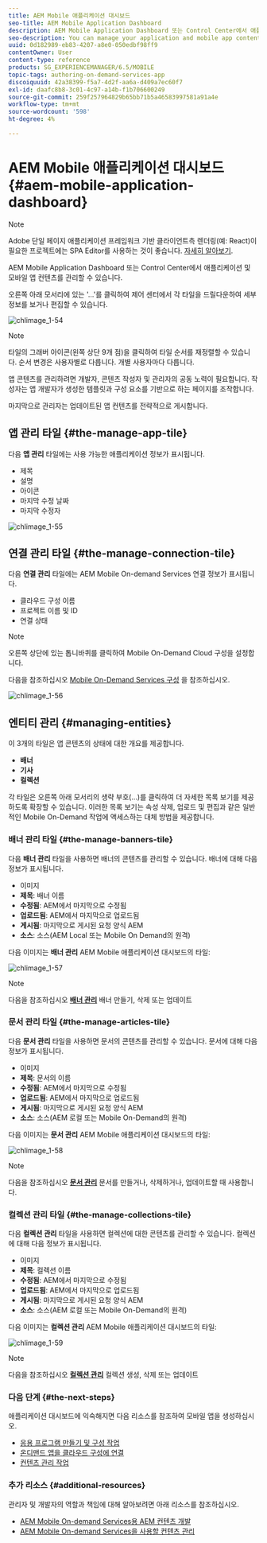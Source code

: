 ```yaml
---
title: AEM Mobile 애플리케이션 대시보드
seo-title: AEM Mobile Application Dashboard
description: AEM Mobile Application Dashboard 또는 Control Center에서 애플리케이션 및 모바일 앱 컨텐츠를 관리할 수 있습니다. 자세한 내용은 이 페이지를 참조하십시오.
seo-description: You can manage your application and mobile app content from AEM Mobile Application Dashboard or the Control Center. Follow this page to learn more.
uuid: 0d182989-eb83-4207-a8e0-050edbf98ff9
contentOwner: User
content-type: reference
products: SG_EXPERIENCEMANAGER/6.5/MOBILE
topic-tags: authoring-on-demand-services-app
discoiquuid: 42a38399-f5a7-4d2f-aa6a-d409a7ec60f7
exl-id: daafc8b8-3c01-4c97-a14b-f1b706600249
source-git-commit: 259f257964829b65bb71b5a46583997581a91a4e
workflow-type: tm+mt
source-wordcount: '598'
ht-degree: 4%

---
```


# AEM Mobile 애플리케이션 대시보드 {#aem-mobile-application-dashboard}

>[!NOTE]
>
>Adobe 단일 페이지 애플리케이션 프레임워크 기반 클라이언트측 렌더링(예: React)이 필요한 프로젝트에는 SPA Editor를 사용하는 것이 좋습니다. [자세히 알아보기](/help/sites-developing/spa-overview.md).

AEM Mobile Application Dashboard 또는 Control Center에서 애플리케이션 및 모바일 앱 컨텐츠를 관리할 수 있습니다.

오른쪽 아래 모서리에 있는 &#39;...&#39;를 클릭하여 제어 센터에서 각 타일을 드릴다운하여 세부 정보를 보거나 편집할 수 있습니다.

![chlimage_1-54](assets/chlimage_1-54.png)

>[!NOTE]
>
>타일의 그래버 아이콘(왼쪽 상단 9개 점)을 클릭하여 타일 순서를 재정렬할 수 있습니다. 순서 변경은 사용자별로 다릅니다. 개별 사용자마다 다릅니다.

앱 콘텐츠를 관리하려면 개발자, 콘텐츠 작성자 및 관리자의 공동 노력이 필요합니다. 작성자는 앱 개발자가 생성한 템플릿과 구성 요소를 기반으로 하는 페이지를 조작합니다.

마지막으로 관리자는 업데이트된 앱 컨텐츠를 전략적으로 게시합니다.

## 앱 관리 타일 {#the-manage-app-tile}

다음 **앱 관리** 타일에는 사용 가능한 애플리케이션 정보가 표시됩니다.

* 제목
* 설명
* 아이콘
* 마지막 수정 날짜
* 마지막 수정자

![chlimage_1-55](assets/chlimage_1-55.png)

## 연결 관리 타일 {#the-manage-connection-tile}

다음 **연결 관리** 타일에는 AEM Mobile On-demand Services 연결 정보가 표시됩니다.

* 클라우드 구성 이름
* 프로젝트 이름 및 ID
* 연결 상태

>[!NOTE]
>
>오른쪽 상단에 있는 톱니바퀴를 클릭하여 Mobile On-Demand Cloud 구성을 설정합니다.
>
>다음을 참조하십시오 [Mobile On-Demand Services 구성](/help/mobile/mobile-on-demand-associating-an-on-demand-app-to-cloud-configuration.md) 을 참조하십시오.

![chlimage_1-56](assets/chlimage_1-56.png)

## 엔티티 관리 {#managing-entities}

이 3개의 타일은 앱 콘텐츠의 상태에 대한 개요를 제공합니다.

* **배너**
* **기사**
* **컬렉션**

각 타일은 오른쪽 아래 모서리의 생략 부호(...)를 클릭하여 더 자세한 목록 보기를 제공하도록 확장할 수 있습니다. 이러한 목록 보기는 속성 삭제, 업로드 및 편집과 같은 일반적인 Mobile On-Demand 작업에 액세스하는 대체 방법을 제공합니다.

### 배너 관리 타일 {#the-manage-banners-tile}

다음 **배너 관리** 타일을 사용하면 배너의 콘텐츠를 관리할 수 있습니다. 배너에 대해 다음 정보가 표시됩니다.

* 이미지
* **제목**: 배너 이름
* **수정됨**: AEM에서 마지막으로 수정됨
* **업로드됨**: AEM에서 마지막으로 업로드됨
* **게시됨**: 마지막으로 게시된 요청 양식 AEM
* **소스**: 소스(AEM Local 또는 Mobile On Demand의 원격)

다음 이미지는 **배너 관리** AEM Mobile 애플리케이션 대시보드의 타일:

![chlimage_1-57](assets/chlimage_1-57.png)

>[!NOTE]
>
>다음을 참조하십시오 **[배너 관리](/help/mobile/mobile-on-demand-managing-banners.md)** 배너 만들기, 삭제 또는 업데이트

### 문서 관리 타일 {#the-manage-articles-tile}

다음 **문서 관리** 타일을 사용하면 문서의 콘텐츠를 관리할 수 있습니다. 문서에 대해 다음 정보가 표시됩니다.

* 이미지
* **제목**: 문서의 이름
* **수정됨**: AEM에서 마지막으로 수정됨
* **업로드됨**: AEM에서 마지막으로 업로드됨
* **게시됨**: 마지막으로 게시된 요청 양식 AEM
* **소스**: 소스(AEM 로컬 또는 Mobile On-Demand의 원격)

다음 이미지는 **문서 관리** AEM Mobile 애플리케이션 대시보드의 타일:

![chlimage_1-58](assets/chlimage_1-58.png)

>[!NOTE]
>
>다음을 참조하십시오 [**문서 관리**](/help/mobile/mobile-on-demand-managing-articles.md) 문서를 만들거나, 삭제하거나, 업데이트할 때 사용합니다.

### 컬렉션 관리 타일 {#the-manage-collections-tile}

다음 **컬렉션 관리** 타일을 사용하면 컬렉션에 대한 콘텐츠를 관리할 수 있습니다. 컬렉션에 대해 다음 정보가 표시됩니다.

* 이미지
* **제목**: 컬렉션 이름
* **수정됨**: AEM에서 마지막으로 수정됨
* **업로드됨**: AEM에서 마지막으로 업로드됨
* **게시됨**: 마지막으로 게시된 요청 양식 AEM
* **소스**: 소스(AEM 로컬 또는 Mobile On-Demand의 원격)

다음 이미지는 **컬렉션 관리** AEM Mobile 애플리케이션 대시보드의 타일:

![chlimage_1-59](assets/chlimage_1-59.png)

>[!NOTE]
>
>다음을 참조하십시오 **[컬렉션 관리](/help/mobile/mobile-on-demand-managing-collections.md)** 컬렉션 생성, 삭제 또는 업데이트

### 다음 단계 {#the-next-steps}

애플리케이션 대시보드에 익숙해지면 다음 리소스를 참조하여 모바일 앱을 생성하십시오.

* [응용 프로그램 만들기 및 구성 작업](/help/mobile/mobile-apps-ondemand-application-create-configure-action.md)
* [온디맨드 앱을 클라우드 구성에 연결](/help/mobile/mobile-on-demand-associating-an-on-demand-app-to-cloud-configuration.md)
* [컨텐츠 관리 작업](/help/mobile/mobile-apps-ondemand-manage-content-ondemand.md)

### 추가 리소스 {#additional-resources}

관리자 및 개발자의 역할과 책임에 대해 알아보려면 아래 리소스를 참조하십시오.

* [AEM Mobile On-demand Services용 AEM 컨텐츠 개발](/help/mobile/aem-mobile-on-demand.md)
* [AEM Mobile On-demand Services을 사용할 컨텐츠 관리](/help/mobile/aem-mobile.md)
